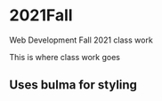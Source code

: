 # 2021Fall
Web Development Fall 2021 class work

This is where class work goes

## Uses bulma for styling 